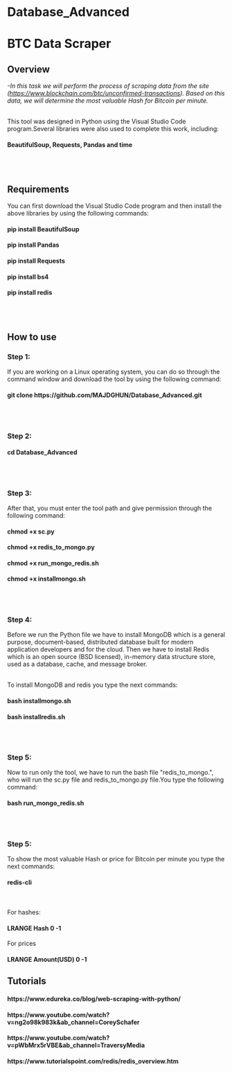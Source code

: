 # Database_Advanced


<h1>BTC Data Scraper</h1>



<h2>Overview</h2>

*-In this task we will perform the process of scraping data from the site (https://www.blockchain.com/btc/unconfirmed-transactions). Based on this data, we will determine the most valuable Hash for Bitcoin per minute.*
<br></br>

This tool was designed in Python using the Visual Studio Code program.Several libraries were also used to complete this work, including:
<h4>BeautifulSoup, Requests, Pandas and time</h4>
<br></br>
<h2>Requirements</h2>

You can first download the Visual Studio Code program and then install the above libraries by using the following commands:


<h4>pip install BeautifulSoup</h4>
<h4>pip install Pandas</h4>
<h4>pip install Requests</h4>
<h4>pip install bs4</h4>
<h4>pip install redis</h4>
<br></br>

<h2>How to use</h2>

<h3>Step 1:</h3>
If you are working on a Linux operating system, you can do so through the command window and download the tool by using the following command:

<h4>git clone https://github.com/MAJDGHUN/Database_Advanced.git</h4>
<br></br>
<h3>Step 2:</h3>
<h4>cd Database_Advanced</h4>
<br></br>

<h3>Step 3:</h3>

After that, you must enter the tool path and give permission through the following command:
<h4>chmod +x sc.py</h4>
<h4>chmod +x redis_to_mongo.py</h4>
<h4>chmod +x run_mongo_redis.sh</h4>
<h4>chmod +x installmongo.sh</h4>

<br></br>
<h3>Step 4:</h3>

Before we run the Python file we have to install  MongoDB which is a general purpose, document-based, distributed database built for modern application developers and for the cloud.
Then we have to install Redis which is an open source (BSD licensed), in-memory data structure store, used as a database, cache, and message broker.
<br></br>

To install MongoDB and redis you type the next commands:

<h4>bash installmongo.sh</h4>
<h4>bash installredis.sh</h4>


<br></br>
<h3>Step 5:</h3>

Now to run only the tool, we have to run the bash file "redis_to_mongo.", who will run the sc.py file and redis_to_mongo.py file.You type the following command:
<h4>bash run_mongo_redis.sh</h4>


<br></br>
<h3>Step 5:</h3>
To show the most valuable Hash or price for Bitcoin per minute you type the next commands:

<h4>redis-cli</h4>
<br></br>
For hashes:
<h4>LRANGE Hash 0 -1</h4>
  
For prices
<h4>LRANGE Amount(USD) 0 -1</h4>



<h2>Tutorials</h2>
<h4>https://www.edureka.co/blog/web-scraping-with-python/</h4>
<h4>https://www.youtube.com/watch?v=ng2o98k983k&ab_channel=CoreySchafer</h4>
<h4>https://www.youtube.com/watch?v=pWbMrx5rVBE&ab_channel=TraversyMedia</h4>
<h4>https://www.tutorialspoint.com/redis/redis_overview.htm</h4>
